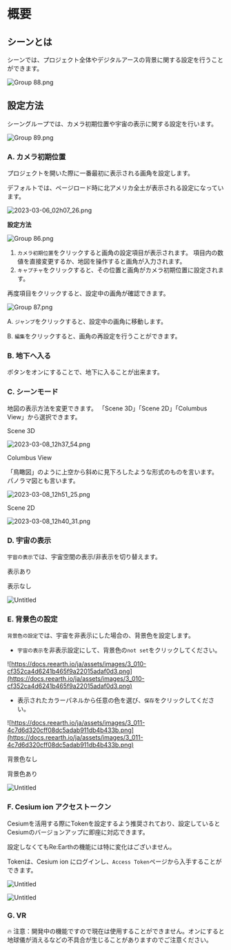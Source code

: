# 概要

## シーンとは

シーンでは、プロジェクト全体やデジタルアースの背景に関する設定を行うことができます。

![Group 88.png](%E6%A6%82%E8%A6%81%20668c6109e8c14764807a3bc38d81f7cc/Group_88.png)

## 設定方法

シーングループでは、カメラ初期位置や宇宙の表示に関する設定を行います。

![Group 89.png](%E6%A6%82%E8%A6%81%20668c6109e8c14764807a3bc38d81f7cc/Group_89.png)

### **A. カメラ初期位置**

プロジェクトを開いた際に一番最初に表示される画角を設定します。

デフォルトでは、ページロード時に北アメリカ全土が表示される設定になっています。

![2023-03-06_02h07_26.png](%E6%A6%82%E8%A6%81%20668c6109e8c14764807a3bc38d81f7cc/2023-03-06_02h07_26.png)


**設定方法**

![Group 86.png](%E6%A6%82%E8%A6%81%20668c6109e8c14764807a3bc38d81f7cc/Group_86.png)

1. `カメラ初期位置`をクリックすると画角の設定項目が表示されます。
項目内の数値を直接変更するか、地図を操作すると画角が入力されます。
2. `キャプチャ`をクリックすると、その位置と画角がカメラ初期位置に設定されます。

再度項目をクリックすると、設定中の画角が確認できます。

![Group 87.png](%E6%A6%82%E8%A6%81%20668c6109e8c14764807a3bc38d81f7cc/Group_87.png)

A. `ジャンプ`をクリックすると、設定中の画角に移動します。

B. `編集`をクリックすると、画角の再設定を行うことができます。

### **B. 地下へ入る**

ボタンをオンにすることで、地下に入ることが出来ます。

### C. シーンモード[](https://docs.reearth.io/ja/user-manual/scene/set-up-scene-group-properties#%E5%AE%87%E5%AE%99%E3%81%AE%E8%A1%A8%E7%A4%BA)

地図の表示方法を変更できます。
「Scene 3D」「Scene 2D」「Columbus View」から選択できます。

Scene 3D

![2023-03-08_12h37_54.png](%E6%A6%82%E8%A6%81%20668c6109e8c14764807a3bc38d81f7cc/2023-03-08_12h37_54.png)

Columbus View

「鳥瞰図」のように上空から斜めに見下ろしたような形式のものを言います。
パノラマ図とも言います。

![2023-03-08_12h51_25.png](%E6%A6%82%E8%A6%81%20668c6109e8c14764807a3bc38d81f7cc/2023-03-08_12h51_25.png)

Scene 2D

![2023-03-08_12h40_31.png](%E6%A6%82%E8%A6%81%20668c6109e8c14764807a3bc38d81f7cc/2023-03-08_12h40_31.png)

### D. 宇宙の表示

`宇宙の表示`では、宇宙空間の表示/非表示を切り替えます。

表示あり

表示なし

![Untitled](%E6%A6%82%E8%A6%81%20668c6109e8c14764807a3bc38d81f7cc/Untitled.png)



### E. 背景色の設定[](https://docs.reearth.io/ja/user-manual/scene/set-up-scene-group-properties#%E8%83%8C%E6%99%AF%E8%89%B2%E3%81%AE%E8%A8%AD%E5%AE%9A)

`背景色の設定`では、宇宙を非表示にした場合の、背景色を設定します。

- `宇宙の表示`を非表示設定にして、背景色の`not set`をクリックしてください。

![https://docs.reearth.io/ja/assets/images/3_010-cf352ca4d6241b465f9a22015adaf0d3.png](https://docs.reearth.io/ja/assets/images/3_010-cf352ca4d6241b465f9a22015adaf0d3.png)

- 表示されたカラーパネルから任意の色を選び、`保存`をクリックしてください。

![https://docs.reearth.io/ja/assets/images/3_011-4c7d6d320cff08dc5adab911db4b433b.png](https://docs.reearth.io/ja/assets/images/3_011-4c7d6d320cff08dc5adab911db4b433b.png)

背景色なし

背景色あり

![Untitled](%E6%A6%82%E8%A6%81%20668c6109e8c14764807a3bc38d81f7cc/Untitled%201.png)

### F. Cesium ion アクセストークン

Cesiumを活用する際にTokenを設定するよう推奨されており、設定しているとCesiumのバージョンアップに即座に対応できます。

設定しなくてもRe:Earthの機能には特に変化はございません。

Tokenは、Cesium ion にログインし、`Access Token`ページから入手することができます。

![Untitled](%E6%A6%82%E8%A6%81%20668c6109e8c14764807a3bc38d81f7cc/Untitled%202.png)

![Untitled](%E6%A6%82%E8%A6%81%20668c6109e8c14764807a3bc38d81f7cc/Untitled%203.png)

### G. VR

<aside>
🔥 注意：開発中の機能ですので現在は使用することができません。オンにすると地球儀が消えるなどの不具合が生じることがありますのでご注意ください。

</aside>
    
